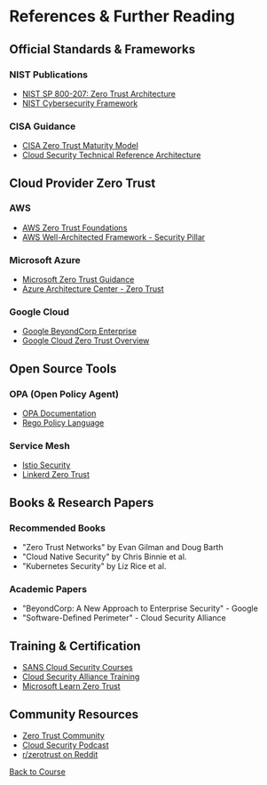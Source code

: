 # References & Further Reading

## Official Standards & Frameworks

### NIST Publications
- [NIST SP 800-207: Zero Trust Architecture](https://csrc.nist.gov/publications/detail/sp/800-207/final)
- [NIST Cybersecurity Framework](https://www.nist.gov/cyberframework)

### CISA Guidance
- [CISA Zero Trust Maturity Model](https://www.cisa.gov/zero-trust-maturity-model)
- [Cloud Security Technical Reference Architecture](https://www.cisa.gov/resources-tools/resources/cloud-security-technical-reference-architecture)

## Cloud Provider Zero Trust

### AWS
- [AWS Zero Trust Foundations](https://aws.amazon.com/security/zero-trust/)
- [AWS Well-Architected Framework - Security Pillar](https://docs.aws.amazon.com/wellarchitected/latest/security-pillar/welcome.html)

### Microsoft Azure
- [Microsoft Zero Trust Guidance](https://www.microsoft.com/en-us/security/business/zero-trust)
- [Azure Architecture Center - Zero Trust](https://docs.microsoft.com/en-us/azure/architecture/guide/security/zero-trust)

### Google Cloud
- [Google BeyondCorp Enterprise](https://cloud.google.com/beyondcorp-enterprise)
- [Google Cloud Zero Trust Overview](https://cloud.google.com/blog/topics/developers-practitioners/zero-trust-security-google-cloud)

## Open Source Tools

### OPA (Open Policy Agent)
- [OPA Documentation](https://www.openpolicyagent.org/docs/latest/)
- [Rego Policy Language](https://www.openpolicyagent.org/docs/latest/policy-language/)

### Service Mesh
- [Istio Security](https://istio.io/latest/docs/concepts/security/)
- [Linkerd Zero Trust](https://linkerd.io/2021/03/05/zero-trust-with-linkerd/)

## Books & Research Papers

### Recommended Books
- "Zero Trust Networks" by Evan Gilman and Doug Barth
- "Cloud Native Security" by Chris Binnie et al.
- "Kubernetes Security" by Liz Rice et al.

### Academic Papers
- "BeyondCorp: A New Approach to Enterprise Security" - Google
- "Software-Defined Perimeter" - Cloud Security Alliance

## Training & Certification
- [SANS Cloud Security Courses](https://www.sans.org/cyber-security-courses/cloud-security/)
- [Cloud Security Alliance Training](https://cloudsecurityalliance.org/education/)
- [Microsoft Learn Zero Trust](https://docs.microsoft.com/en-us/learn/paths/zero-trust/)

## Community Resources
- [Zero Trust Community](https://zerotrust.community/)
- [Cloud Security Podcast](https://www.cloudsecuritypodcast.tv/)
- [r/zerotrust on Reddit](https://www.reddit.com/r/zerotrust/)

[Back to Course](../docs/01-executive-summary.md)

